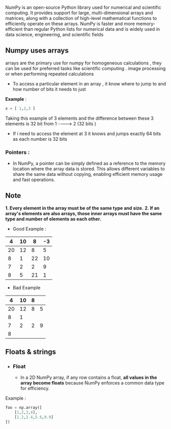 NumPy is an open-source Python library used for numerical and scientific computing. It provides support for large, multi-dimensional arrays and matrices, along with a collection of high-level mathematical functions to efficiently operate on these arrays. NumPy is faster and more memory-efficient than regular Python lists for numerical data and is widely used in data science, engineering, and scientific fields


## Numpy uses arrays 

arrays are the primary use for numpy for homogeneous calculations , they can  be used for preferred tasks like scientific computing . image processing or when performing repeated calculations 

- To access a particular element in an array , it know where to jump to and how number of bits it needs to just 

**Example** :
```python
x = [ 1,2,3 ]
```

Taking this example of 3 elements and the difference between these 3 elements is 32 bit 
from 1 ----> 2 (32 bits )
- If i need to access the element at 3 it knows and jumps exactly 64 bits as each number is 32 bits 


### Pointers : 
- In NumPy, a pointer can be simply defined as a reference to the memory location where the array data is stored. This allows different variables to share the same data without copying, enabling efficient memory usage and fast operations.



## Note
**1. Every element in the array must be of the same type and size.**
**2. If an array's elements are also arrays, those inner arrays must have the same type and number of elements as each other.**

- Good Example :

|  4 | 10 |  8 | -3 |
|----|----|----|----|
| 20 | 12 |  8 |  5 |
|  8 |  1 | 22 | 10 |
|  7 |  2 |  2 |  9 |
|  8 |  5 | 21 |  1 |

- Bad Example 

|  4 | 10 |  8 |    |
|----|----|----|----|
| 20 | 12 |  8 |  5 |
|  8 |  1 |    |    |
|  7 |  2 |  2 |  9 |
|  8 |    |    |    |



## Floats & strings 

- ### Float
	- In a 2D NumPy array, if any row contains a float, **all values in the array become floats** because NumPy enforces a common data type for efficiency.

Example :

```python
foo = np.array([
	[1,2,3,4],
	[1.2,2.4,5.6,9.9]
])
```



